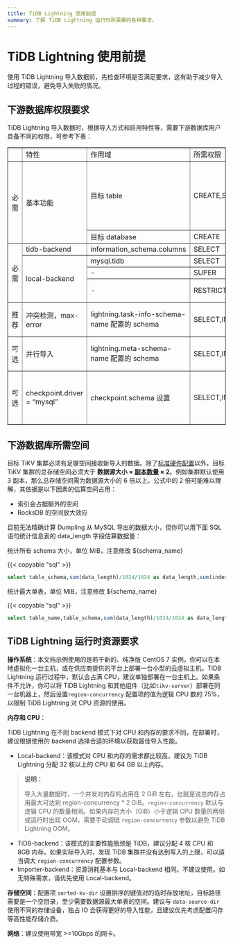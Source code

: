 ```yaml
---
title: TiDB Lightning 使用前提
summary: 了解 TiDB Lightning 运行时所需要的各种要求。
---
```


# TiDB Lightning 使用前提

使用 TiDB Lightning 导入数据前，先检查环境是否满足要求，这有助于减少导入过程的错误，避免导入失败的情况。

## 下游数据库权限要求

TiDB Lightning 导入数据时，根据导入方式和启用特性等，需要下游数据库用户具备不同的权限，可参考下表：

<table border="1">
   <tr>
      <td></td>
      <td>特性</td>
      <td>作用域</td>
      <td>所需权限</td>
      <td>备注</td>
   </tr>
   <tr>
      <td rowspan="2">必需</td>
      <td rowspan="2">基本功能</td>
      <td>目标 table</td>
      <td>CREATE,SELECT,INSERT,UPDATE,DELETE,DROP,ALTER</td>
      <td>DROP 仅 tidb-lightning-ctl 在执行 checkpoint-destroy-all 时需要</td>
   </tr>
   <tr>
      <td>目标 database</td>
      <td>CREATE</td>
      <td></td>
   </tr>
   <tr>
      <td rowspan="4">必需</td>
      <td>tidb-backend</td>
      <td>information_schema.columns</td>
      <td>SELECT</td>
      <td></td>
   </tr>
   <tr>
      <td  rowspan="3">local-backend</td>
      <td>mysql.tidb</td>
      <td>SELECT</td>
      <td></td>
   </tr>
   <tr>
      <td>-</td>
      <td>SUPER</td>
      <td></td>
   </tr>
   <tr>
      <td>-</td>
      <td>RESTRICTED_VARIABLES_ADMIN,RESTRICTED_TABLES_ADMIN</td>
      <td>当目标 TiDB 开启 SEM</td>
   </tr>
   <tr>
      <td>推荐</td>
      <td>冲突检测，max-error</td>
      <td>lightning.task-info-schema-name 配置的 schema</td>
      <td>SELECT,INSERT,UPDATE,DELETE,CREATE,DROP</td>
      <td>如不需要，该值必须设为""</td>
   </tr>
   <tr>
      <td>可选</td>
      <td>并行导入</td>
      <td>lightning.meta-schema-name 配置的 schema</td>
      <td>SELECT,INSERT,UPDATE,DELETE,CREATE,DROP</td>
      <td>如不需要，该值必须设为""</td>
   </tr>
   <tr>
      <td>可选</td>
      <td>checkpoint.driver = “mysql”</td>
      <td>checkpoint.schema 设置</td>
      <td>SELECT,INSERT,UPDATE,DELETE,CREATE,DROP</td>
      <td>使用数据库而非文件形式存放 checkpoint 信息时需要</td>
   </tr>
</table>

## 下游数据库所需空间

目标 TiKV 集群必须有足够空间接收新导入的数据。除了[标准硬件配置](/hardware-and-software-requirements.md)以外，目标 TiKV 集群的总存储空间必须大于 **数据源大小 × [副本数量](/faq/deploy-and-maintain-faq.md#每个-region-的-replica-数量可配置吗调整的方法是) × 2**。例如集群默认使用 3 副本，那么总存储空间需为数据源大小的 6 倍以上。公式中的 2 倍可能难以理解，其依据是以下因素的估算空间占用：

- 索引会占据额外的空间
- RocksDB 的空间放大效应

目前无法精确计算 Dumpling 从 MySQL 导出的数据大小，但你可以用下面 SQL 语句统计信息表的 data_length 字段估算数据量：

统计所有 schema 大小，单位 MiB，注意修改 ${schema_name}

{{< copyable "sql" >}}

```sql
select table_schema,sum(data_length)/1024/1024 as data_length,sum(index_length)/1024/1024 as index_length,sum(data_length+index_length)/1024/1024 as sum from information_schema.tables where table_schema = "${schema_name}" group by table_schema;
```

统计最大单表，单位 MiB，注意修改 ${schema_name}

{{< copyable "sql" >}}

```sql
select table_name,table_schema,sum(data_length)/1024/1024 as data_length,sum(index_length)/1024/1024 as index_length,sum(data_length+index_length)/1024/1024 as sum from information_schema.tables where table_schema = "${schema_name}" group by table_name,table_schema order by sum  desc limit 5;
```

## TiDB Lightning 运行时资源要求

**操作系统**：本文档示例使用的是若干新的、纯净版 CentOS 7 实例，你可以在本地虚拟化一台主机，或在供应商提供的平台上部署一台小型的云虚拟主机。TiDB Lightning 运行过程中，默认会占满 CPU，建议单独部署在一台主机上。如果条件不允许，你可以将 TiDB Lightning 和其他组件（比如`tikv-server`）部署在同一台机器上，然后设置`region-concurrency` 配置项的值为逻辑 CPU 数的 75%，以限制 TiDB Lightning 对 CPU 资源的使用。

**内存和 CPU**：

TiDB Lightning 在不同 backend 模式下对 CPU 和内存的要求不同，在部署时，建议根据使用的 backend 选择合适的环境以获取最佳导入性能。

- Local-backend：该模式对 CPU 和内存的需求都比较高，建议为 TiDB Lightning 分配 32 核以上的 CPU 和 64 GB 以上内存。

> **说明：**
>
> 导入大量数据时，一个并发对内存的占用在 2 GiB 左右，也就是说总内存占用最大可达到 region-concurrency * 2 GiB。`region-concurrency` 默认与逻辑 CPU 的数量相同。如果内存的大小（GiB）小于逻辑 CPU 数量的两倍或运行时出现 OOM，需要手动调低 `region-concurrency` 参数以避免 TiDB Lightning OOM。

- TiDB-backend：该模式的主要性能瓶颈是 TiDB，建议分配 4 核 CPU 和 8GB 内存。如果实际导入时，发现 TiDB 集群并没有达到写入的上限，可以适当调大 `region-concurrency` 配置参数。
- Importer-backend：资源消耗基本与 Local-backend 相同。不建议使用。如无特殊需求，请优先使用 Local-backend。


**存储空间**：配置项 `sorted-kv-dir` 设置排序的键值对的临时存放地址，目标路径需要是一个空目录，至少需要数据源最大单表的空间。建议与 `data-source-dir` 使用不同的存储设备，独占 IO 会获得更好的导入性能，且建议优先考虑配置闪存等高性能存储介质。

**网络**：建议使用带宽 >=10Gbps 的网卡。
